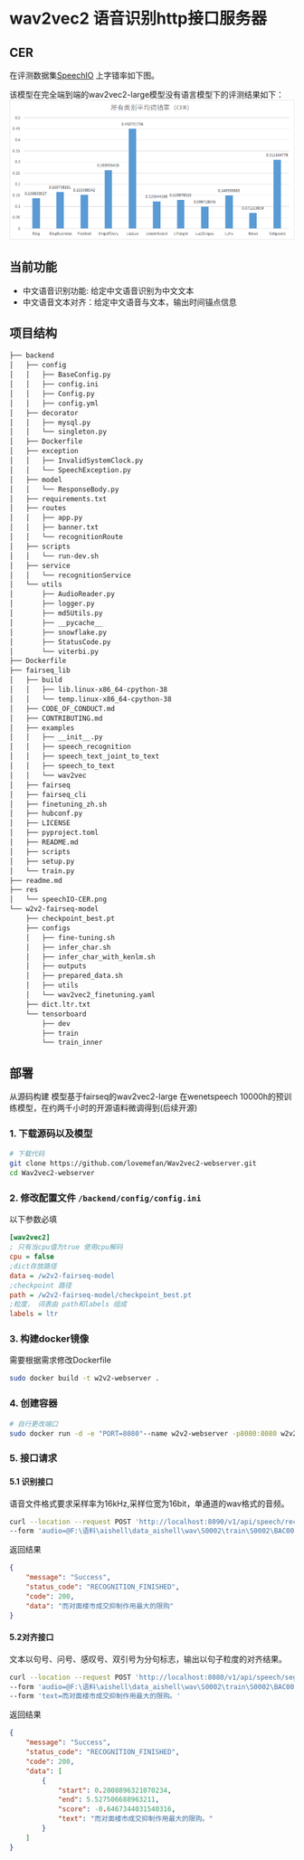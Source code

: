 # wav2vec2 语音识别http接口服务器

## CER
在评测数据集[SpeechIO](https://github.com/SpeechColab/Leaderboard)
上字错率如下图。

该模型在完全端到端的wav2vec2-large模型没有语言模型下的评测结果如下：
![CER](res/speechIO-CER.png)

## 当前功能
* 中文语音识别功能: 给定中文语音识别为中文文本
* 中文语音文本对齐：给定中文语音与文本，输出时间锚点信息

## 项目结构
```bash
├── backend
│   ├── config
│   │   ├── BaseConfig.py
│   │   ├── config.ini
│   │   ├── Config.py
│   │   ├── config.yml
│   ├── decorator
│   │   ├── mysql.py
│   │   └── singleton.py
│   ├── Dockerfile
│   ├── exception
│   │   ├── InvalidSystemClock.py
│   │   └── SpeechException.py
│   ├── model
│   │   └── ResponseBody.py
│   ├── requirements.txt
│   ├── routes
│   │   ├── app.py
│   │   ├── banner.txt
│   │   └── recognitionRoute
│   ├── scripts
│   │   └── run-dev.sh
│   ├── service
│   │   └── recognitionService
│   └── utils
│       ├── AudioReader.py
│       ├── logger.py
│       ├── md5Utils.py
│       ├── __pycache__
│       ├── snowflake.py
│       ├── StatusCode.py
│       └── viterbi.py
├── Dockerfile
├── fairseq_lib
│   ├── build
│   │   ├── lib.linux-x86_64-cpython-38
│   │   └── temp.linux-x86_64-cpython-38
│   ├── CODE_OF_CONDUCT.md
│   ├── CONTRIBUTING.md
│   ├── examples
│   │   ├── __init__.py
│   │   ├── speech_recognition
│   │   ├── speech_text_joint_to_text
│   │   ├── speech_to_text
│   │   └── wav2vec
│   ├── fairseq
│   ├── fairseq_cli
│   ├── finetuning_zh.sh
│   ├── hubconf.py
│   ├── LICENSE
│   ├── pyproject.toml
│   ├── README.md
│   ├── scripts
│   ├── setup.py
│   └── train.py
├── readme.md
├── res
│   └── speechIO-CER.png
└── w2v2-fairseq-model
    ├── checkpoint_best.pt
    ├── configs
    │   ├── fine-tuning.sh
    │   ├── infer_char.sh
    │   ├── infer_char_with_kenlm.sh
    │   ├── outputs
    │   ├── prepared_data.sh
    │   ├── utils
    │   └── wav2vec2_finetuning.yaml
    ├── dict.ltr.txt
    └── tensorboard
        ├── dev
        ├── train
        └── train_inner
```

## 部署
从源码构建
模型基于fairseq的wav2vec2-large 在wenetspeech 10000h的预训练模型，在约两千小时的开源语料微调得到(后续开源)

### 1. 下载源码以及模型
```bash
# 下载代码
git clone https://github.com/lovemefan/Wav2vec2-webserver.git
cd Wav2vec2-webserver
```

### 2. 修改配置文件 `/backend/config/config.ini`
以下参数必填
```ini
[wav2vec2]
; 只有当cpu值为true 使用cpu解码
cpu = false
;dict存放路径
data = /w2v2-fairseq-model
;checkpoint 路径
path = /w2v2-fairseq-model/checkpoint_best.pt
;粒度， 词表由 path和labels 组成
labels = ltr
```
### 3. 构建docker镜像
需要根据需求修改Dockerfile

```bash
sudo docker build -t w2v2-webserver .
```

### 4. 创建容器

```bash
# 自行更改端口
sudo docker run -d -e "PORT=8080"--name w2v2-webserver -p8080:8080 w2v2-web:latest
```

### 5. 接口请求
#### 5.1 识别接口
语音文件格式要求采样率为16kHz,采样位宽为16bit，单通道的wav格式的音频。

```bash
curl --location --request POST 'http://localhost:8090/v1/api/speech/recognition' \
--form 'audio=@F:\语料\aishell\data_aishell\wav\S0002\train\S0002\BAC009S0002W0122.wav'
```

返回结果

```json
{
	"message": "Success",
	"status_code": "RECOGNITION_FINISHED",
	"code": 200,
	"data": "而对面楼市成交抑制作用最大的限购"
}
```

#### 5.2对齐接口
文本以句号、问号、感叹号、双引号为分句标志，输出以句子粒度的对齐结果。
```bash
curl --location --request POST 'http://localhost:8080/v1/api/speech/segment' \
--form 'audio=@F:\语料\aishell\data_aishell\wav\S0002\train\S0002\BAC009S0002W0122.wav' \
--form 'text=而对面楼市成交抑制作用最大的限购。'
```

返回结果

```json
{
	"message": "Success",
	"status_code": "RECOGNITION_FINISHED",
	"code": 200,
	"data": [
		{
			"start": 0.2808896321070234,
			"end": 5.527506688963211,
			"score": -0.6467344031540316,
			"text": "而对面楼市成交抑制作用最大的限购。"
		}
	]
}
```